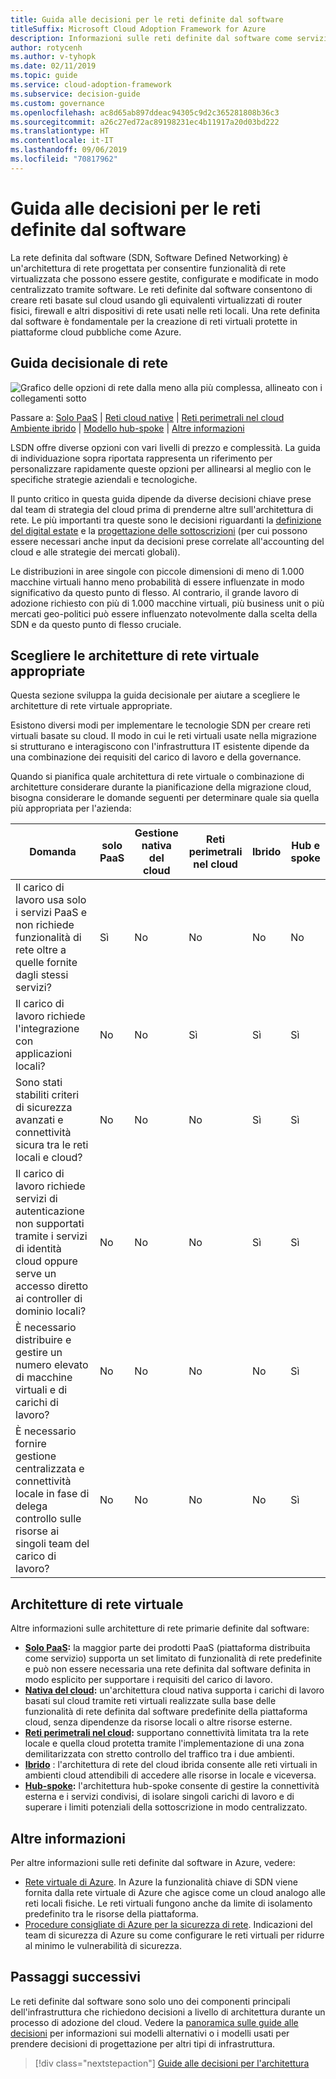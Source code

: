 ```yaml
---
title: Guida alle decisioni per le reti definite dal software
titleSuffix: Microsoft Cloud Adoption Framework for Azure
description: Informazioni sulle reti definite dal software come servizio di base nelle migrazioni Azure.
author: rotycenh
ms.author: v-tyhopk
ms.date: 02/11/2019
ms.topic: guide
ms.service: cloud-adoption-framework
ms.subservice: decision-guide
ms.custom: governance
ms.openlocfilehash: ac8d65ab897ddeac94305c9d2c365281808b36c3
ms.sourcegitcommit: a26c27ed72ac89198231ec4b11917a20d03bd222
ms.translationtype: HT
ms.contentlocale: it-IT
ms.lasthandoff: 09/06/2019
ms.locfileid: "70817962"
---
```

# <a name="software-defined-networking-decision-guide"></a>Guida alle decisioni per le reti definite dal software

La rete definita dal software (SDN, Software Defined Networking) è un'architettura di rete progettata per consentire funzionalità di rete virtualizzata che possono essere gestite, configurate e modificate in modo centralizzato tramite software. Le reti definite dal software consentono di creare reti basate sul cloud usando gli equivalenti virtualizzati di router fisici, firewall e altri dispositivi di rete usati nelle reti locali. Una rete definita dal software è fondamentale per la creazione di reti virtuali protette in piattaforme cloud pubbliche come Azure.

## <a name="networking-decision-guide"></a>Guida decisionale di rete

![Grafico delle opzioni di rete dalla meno alla più complessa, allineato con i collegamenti sotto](../../_images/discovery-guides/discovery-guide-sdn.png)

Passare a: [Solo PaaS](paas-only.md) | [Reti cloud native](cloud-native.md) | [Reti perimetrali nel cloud](cloud-dmz.md) [Ambiente ibrido](hybrid.md) | [Modello hub-spoke](hub-spoke.md) | [Altre informazioni](#learn-more)

LSDN offre diverse opzioni con vari livelli di prezzo e complessità. La guida di individuazione sopra riportata rappresenta un riferimento per personalizzare rapidamente queste opzioni per allinearsi al meglio con le specifiche strategie aziendali e tecnologiche.

Il punto critico in questa guida dipende da diverse decisioni chiave prese dal team di strategia del cloud prima di prenderne altre sull'architettura di rete. Le più importanti tra queste sono le decisioni riguardanti la [definizione del digital estate](../../digital-estate/index.md) e la [progettazione delle sottoscrizioni](../subscriptions/index.md) (per cui possono essere necessari anche input da decisioni prese correlate all'accounting del cloud e alle strategie dei mercati globali).

Le distribuzioni in aree singole con piccole dimensioni di meno di 1.000 macchine virtuali hanno meno probabilità di essere influenzate in modo significativo da questo punto di flesso. Al contrario, il grande lavoro di adozione richiesto con più di 1.000 macchine virtuali, più business unit o più mercati geo-politici può essere influenzato notevolmente dalla scelta della SDN e da questo punto di flesso cruciale.

## <a name="choosing-the-right-virtual-networking-architectures"></a>Scegliere le architetture di rete virtuale appropriate

Questa sezione sviluppa la guida decisionale per aiutare a scegliere le architetture di rete virtuale appropriate.

Esistono diversi modi per implementare le tecnologie SDN per creare reti virtuali basate su cloud. Il modo in cui le reti virtuali usate nella migrazione si strutturano e interagiscono con l'infrastruttura IT esistente dipende da una combinazione dei requisiti del carico di lavoro e della governance.

Quando si pianifica quale architettura di rete virtuale o combinazione di architetture considerare durante la pianificazione della migrazione cloud, bisogna considerare le domande seguenti per determinare quale sia quella più appropriata per l'azienda:

| Domanda | solo PaaS | Gestione nativa del cloud | Reti perimetrali nel cloud | Ibrido | Hub e spoke |
|-----|-----|-----|-----|-----|-----|
| Il carico di lavoro usa solo i servizi PaaS e non richiede funzionalità di rete oltre a quelle fornite dagli stessi servizi? | Sì | No | No | No | No |
| Il carico di lavoro richiede l'integrazione con applicazioni locali? | No | No | Sì | Sì | Sì |
| Sono stati stabiliti criteri di sicurezza avanzati e connettività sicura tra le reti locali e cloud? | No | No | No | Sì | Sì |
| Il carico di lavoro richiede servizi di autenticazione non supportati tramite i servizi di identità cloud oppure serve un accesso diretto ai controller di dominio locali? | No | No | No | Sì | Sì |
| È necessario distribuire e gestire un numero elevato di macchine virtuali e di carichi di lavoro? | No | No | No | No | Sì |
| È necessario fornire gestione centralizzata e connettività locale in fase di delega controllo sulle risorse ai singoli team del carico di lavoro? | No | No | No | No | Sì |

## <a name="virtual-networking-architectures"></a>Architetture di rete virtuale

Altre informazioni sulle architetture di rete primarie definite dal software:

- **[Solo PaaS](paas-only.md):** la maggior parte dei prodotti PaaS (piattaforma distribuita come servizio) supporta un set limitato di funzionalità di rete predefinite e può non essere necessaria una rete definita dal software definita in modo esplicito per supportare i requisiti del carico di lavoro.
- **[Nativa del cloud](cloud-native.md):** un'architettura cloud nativa supporta i carichi di lavoro basati sul cloud tramite reti virtuali realizzate sulla base delle funzionalità di rete definita dal software predefinite della piattaforma cloud, senza dipendenze da risorse locali o altre risorse esterne.
- **[Reti perimetrali nel cloud](cloud-dmz.md):** supportano connettività limitata tra la rete locale e quella cloud protetta tramite l'implementazione di una zona demilitarizzata con stretto controllo del traffico tra i due ambienti.
- **[Ibrido](hybrid.md)** : l'architettura di rete del cloud ibrida consente alle reti virtuali in ambienti cloud attendibili di accedere alle risorse in locale e viceversa.
- **[Hub-spoke](hub-spoke.md):** l'architettura hub-spoke consente di gestire la connettività esterna e i servizi condivisi, di isolare singoli carichi di lavoro e di superare i limiti potenziali della sottoscrizione in modo centralizzato.

## <a name="learn-more"></a>Altre informazioni

Per altre informazioni sulle reti definite dal software in Azure, vedere:

- [Rete virtuale di Azure](/azure/virtual-network/virtual-networks-overview). In Azure la funzionalità chiave di SDN viene fornita dalla rete virtuale di Azure che agisce come un cloud analogo alle reti locali fisiche. Le reti virtuali fungono anche da limite di isolamento predefinito tra le risorse della piattaforma.
- [Procedure consigliate di Azure per la sicurezza di rete](/azure/security/azure-security-network-security-best-practices). Indicazioni del team di sicurezza di Azure su come configurare le reti virtuali per ridurre al minimo le vulnerabilità di sicurezza.

## <a name="next-steps"></a>Passaggi successivi

Le reti definite dal software sono solo uno dei componenti principali dell'infrastruttura che richiedono decisioni a livello di architettura durante un processo di adozione del cloud. Vedere la [panoramica sulle guide alle decisioni](../index.md) per informazioni sui modelli alternativi o i modelli usati per prendere decisioni di progettazione per altri tipi di infrastruttura.

> [!div class="nextstepaction"]
> [Guide alle decisioni per l'architettura](../index.md)
